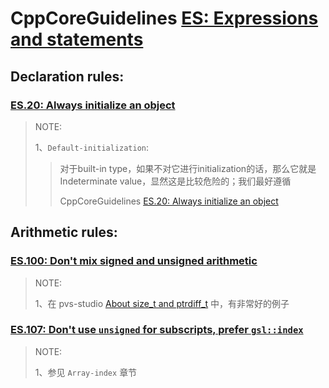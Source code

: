 # CppCoreGuidelines [ES: Expressions and statements](https://github.com/isocpp/CppCoreGuidelines/blob/master/CppCoreGuidelines.md#es-expressions-and-statements)

## Declaration rules:

### [ES.20: Always initialize an object](https://github.com/isocpp/CppCoreGuidelines/blob/master/CppCoreGuidelines.md#es20-always-initialize-an-object)

> NOTE: 
>
> 1、`Default-initialization`:
>
> > 对于built-in type，如果不对它进行initialization的话，那么它就是Indeterminate value，显然这是比较危险的；我们最好遵循
> >
> > CppCoreGuidelines [ES.20: Always initialize an object](https://github.com/isocpp/CppCoreGuidelines/blob/master/CppCoreGuidelines.md#es20-always-initialize-an-object)



## Arithmetic rules:

### [ES.100: Don't mix signed and unsigned arithmetic](https://github.com/isocpp/CppCoreGuidelines/blob/master/CppCoreGuidelines.md#es100-dont-mix-signed-and-unsigned-arithmetic)

> NOTE: 
>
> 1、在 pvs-studio [About size_t and ptrdiff_t](https://pvs-studio.com/en/a/0050/) 中，有非常好的例子



### [ES.107: Don't use `unsigned` for subscripts, prefer `gsl::index`](https://github.com/isocpp/CppCoreGuidelines/blob/master/CppCoreGuidelines.md#es107-dont-use-unsigned-for-subscripts-prefer-gslindex)

> NOTE: 
>
> 1、参见 `Array-index` 章节


